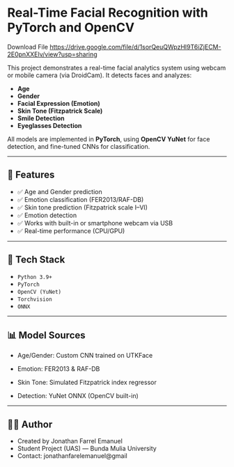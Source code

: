 # Real-Time Facial Recognition with PyTorch and OpenCV

Download File
https://drive.google.com/file/d/1sorQeuQWpzHl9T6iZjECM-2E0pnXXEIv/view?usp=sharing

This project demonstrates a real-time facial analytics system using webcam or mobile camera (via DroidCam). It detects faces and analyzes:
- **Age**
- **Gender**
- **Facial Expression (Emotion)**
- **Skin Tone (Fitzpatrick Scale)**
- **Smile Detection**
- **Eyeglasses Detection**

All models are implemented in **PyTorch**, using **OpenCV YuNet** for face detection, and fine-tuned CNNs for classification.


---

## 🧠 Features

- ✅ Age and Gender prediction
- ✅ Emotion classification (FER2013/RAF-DB)
- ✅ Skin tone prediction (Fitzpatrick scale I–VI)
- ✅ Emotion detection
- ✅ Works with built-in or smartphone webcam via USB
- ✅ Real-time performance (CPU/GPU)

---

## 🚀 Tech Stack

- `Python 3.9+`
- `PyTorch`
- `OpenCV (YuNet)`
- `Torchvision`
- `ONNX`


---

## 📊 Model Sources
- Age/Gender: Custom CNN trained on UTKFace

- Emotion: FER2013 & RAF-DB

- Skin Tone: Simulated Fitzpatrick index regressor

- Detection: YuNet ONNX (OpenCV built-in)

---

## 🧑‍🎓 Author
- Created by Jonathan Farrel Emanuel
- Student Project (UAS) — Bunda Mulia University
- Contact: jonathanfarelemanuel@gmail

